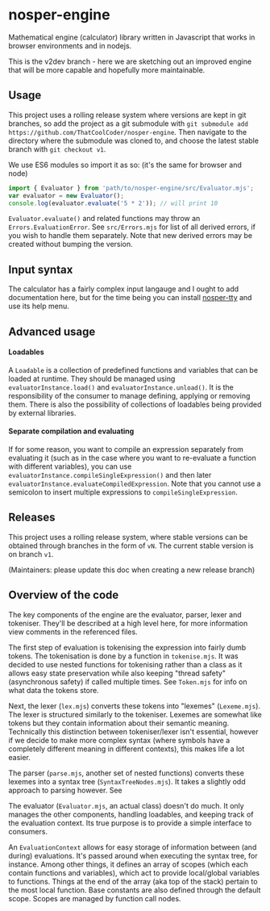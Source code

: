 # nosper-engine

Mathematical engine (calculator) library written in Javascript that works in browser environments and in nodejs.

This is the v2dev branch - here we are sketching out an improved engine that will be more capable and hopefully more maintainable.

## Usage

This project uses a rolling release system where versions are kept in git branches, so add the project as a git submodule with `git submodule add https://github.com/ThatCoolCoder/nosper-engine`. Then navigate to the directory where the submodule was cloned to, and choose the latest stable branch with `git checkout v1`. 

We use ES6 modules so import it as so: (it's the same for browser and node)

```javascript
import { Evaluator } from 'path/to/nosper-engine/src/Evaluator.mjs';
var evaluator = new Evaluator();
console.log(evaluator.evaluate('5 * 2')); // will print 10
```

`Evaluator.evaluate()` and related functions may throw an `Errors.EvaluationError`. See `src/Errors.mjs` for list of all derived errors, if you wish to handle them separately. Note that new derived errors may be created without bumping the version.

## Input syntax

The calculator has a fairly complex input langauge and I ought to add documentation here, but for the time being you can install [nosper-tty](https://github.com/ThatCoolCoder/nosper-tty) and use its help menu.

## Advanced usage

#### Loadables

A `Loadable` is a collection of predefined functions and variables that can be loaded at runtime. They should be managed using `evaluatorInstance.load()` and `evaluatorInstance.unload()`. It is the responsibility of the consumer to manage defining, applying or removing them. There is also the possibility of collections of loadables being provided by external libraries.

#### Separate compilation and evaluating

If for some reason, you want to compile an expression separately from evaluating it (such as in the case where you want to re-evaluate a function with different variables), you can use `evaluatorInstance.compileSingleExpression()` and then later `evaluatorInstance.evaluateCompiledExpression`. Note that you cannot use a semicolon to insert multiple expressions to `compileSingleExpression`.

## Releases

This project uses a rolling release system, where stable versions can be obtained through branches in the form of `vN`. The current stable version is on branch `v1`.

(Maintainers: please update this doc when creating a new release branch)

## Overview of the code

The key components of the engine are the evaluator, parser, lexer and tokeniser. They'll be described at a high level here, for more information view comments in the referenced files.

The first step of evaluation is tokenising the expression into fairly dumb tokens. The tokenisation is done by a function in `tokenise.mjs`. It was decided to use nested functions for tokenising rather than a class as it allows easy state preservation while also keeping "thread safety" (asynchronous safety) if called multiple times. See `Token.mjs` for info on what data the tokens store.

Next, the lexer (`lex.mjs`) converts these tokens into "lexemes" (`Lexeme.mjs`). The lexer is structured similarly to the tokeniser. Lexemes are somewhat like tokens but they contain information about their semantic meaning. Technically this distinction between tokeniser/lexer isn't essential, however if we decide to make more complex syntax (where symbols have a completely different meaning in different contexts), this makes life a lot easier.

The parser (`parse.mjs`, another set of nested functions) converts these lexemes into a syntax tree (`SyntaxTreeNodes.mjs`). It takes a slightly odd approach to parsing however. See

The evaluator (`Evaluator.mjs`, an actual class) doesn't do much. It only manages the other components, handling loadables, and keeping track of the evaluation context. Its true purpose is to provide a simple interface to consumers.

An `EvaluationContext` allows for easy storage of information between (and during) evaluations. It's passed around when executing the syntax tree, for instance. Among other things, it defines an array of scopes (which each contain functions and variables), which act to provide local/global variables to functions. Things at the end of the array (aka top of the stack) pertain to the most local function. Base constants are also defined through the default scope. Scopes are managed by function call nodes.